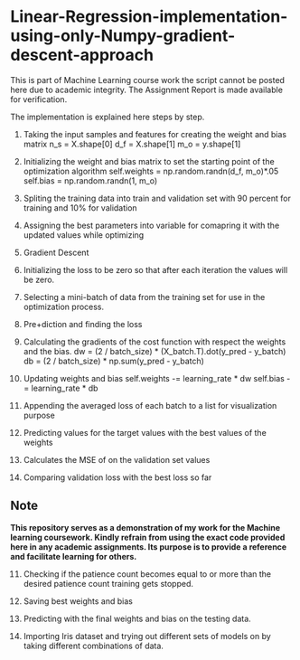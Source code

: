 # Linear-Regression-implementation-using-only-Numpy-gradient-descent-approach


This is part of Machine Learning course work the script cannot be posted here due to academic integrity. The Assignment Report is
made available for verification.


The implementation is explained here steps by step.

1) Taking the input samples and features for creating the weight and bias matrix
    n_s = X.shape[0]
    d_f = X.shape[1]
    m_o = y.shape[1]

2) Initializing the weight and bias matrix to set the starting point of the optimization algorithm
    self.weights = np.random.randn(d_f, m_o)*.05
    self.bias = np.random.randn(1, m_o)
    
3) Spliting the training data into train and validation set with 90 percent for training and 10% for validation

4) Assigning the best parameters into variable for comapring it with the updated values while optimizing

5) Gradient Descent

  1) Initializing the loss to be zero so that after each iteration the values will be zero.

  2) Selecting a mini-batch of data from the training set for use in the optimization process.

  3) Pre+diction and finding the loss

  4) Calculating the gradients of the cost function with respect the weights and the bias.
      dw = (2 / batch_size) * (X_batch.T).dot(y_pred - y_batch) 
      db = (2 / batch_size) * np.sum(y_pred - y_batch)
      
  5) Updating weights and bias
      self.weights -= learning_rate * dw
      self.bias -= learning_rate * db
      
  6) Appending the averaged loss of each batch to a list for visualization purpose

  7) Predicting values for the target values with the best values of the weights

  8) Calculates the MSE of on the validation set values

  9) Comparing validation loss with the best loss so far

## Note
**This repository serves as a demonstration of my work for the Machine learning coursework. Kindly refrain from using the exact code provided here in any academic assignments. Its purpose is to provide a reference and facilitate learning for others.**
          
  11) Checking if the patience count becomes equal to or more than the desired patience count training gets stopped.
  
  12) Saving best weights and bias
  
6) Predicting with the final weights and bias on the testing data.

7) Importing Iris dataset and trying out different sets of models on by taking different combinations of data.
